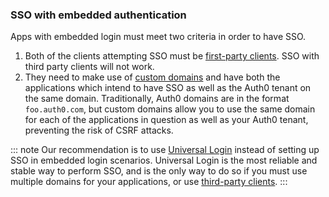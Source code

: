 ### SSO with embedded authentication

Apps with embedded login must meet two criteria in order to have SSO.

1. Both of the clients attempting SSO must be [first-party clients](/clients/client-types#first-party-client). SSO with third party clients will not work.
1. They need to make use of [custom domains](/custom-domains) and have both the applications which intend to have SSO as well as the Auth0 tenant on the same domain. Traditionally, Auth0 domains are in the format `foo.auth0.com`, but custom domains allow you to use the same domain for each of the applications in question as well as your Auth0 tenant, preventing the risk of CSRF attacks.

::: note
Our recommendation is to use [Universal Login](/hosted-pages/login) instead of setting up SSO in embedded login scenarios. Universal Login is the most reliable and stable way to perform SSO, and is the only way to do so if you must use multiple domains for your applications, or use [third-party clients](/clients/client-types#third-party-client).
:::
